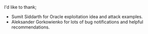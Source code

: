 I'd like to thank;

  * Sumit Siddarth for Oracle exploitation idea and attack examples.
  * Aleksander Gorkowienko for lots of bug notifications and helpful recommendations.